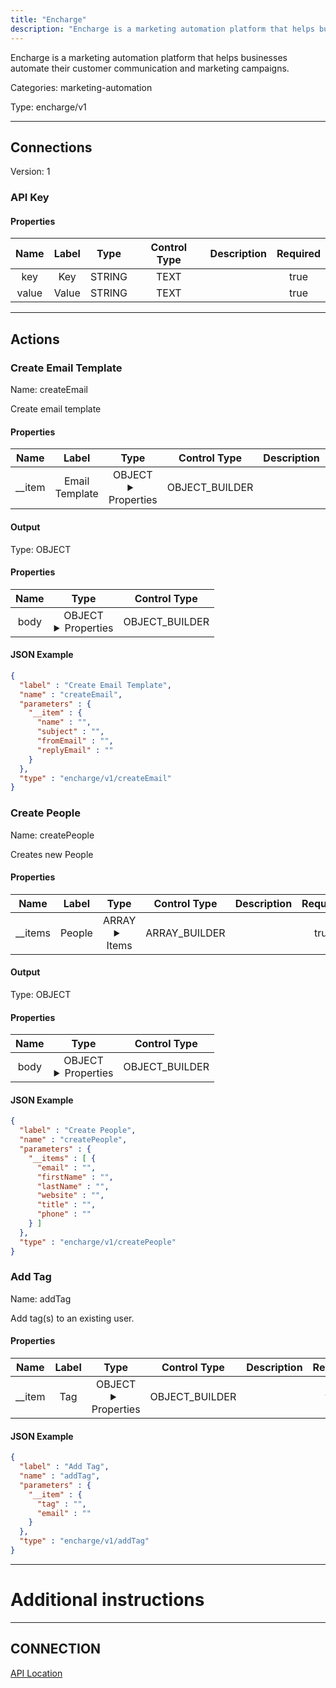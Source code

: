 ```yaml
---
title: "Encharge"
description: "Encharge is a marketing automation platform that helps businesses automate their customer communication and marketing campaigns."
---
```


Encharge is a marketing automation platform that helps businesses automate their customer communication and marketing campaigns.


Categories: marketing-automation


Type: encharge/v1

<hr />



## Connections

Version: 1


### API Key

#### Properties

|      Name       |      Label     |     Type     |    Control Type     |     Description     | Required |
|:---------------:|:--------------:|:------------:|:-------------------:|:-------------------:|:--------:|
| key | Key | STRING | TEXT |  | true |
| value | Value | STRING | TEXT |  | true |





<hr />



## Actions


### Create Email Template
Name: createEmail

Create email template

#### Properties

|      Name       |      Label     |     Type     |    Control Type     |     Description     | Required |
|:---------------:|:--------------:|:------------:|:-------------------:|:-------------------:|:--------:|
| __item | Email Template | OBJECT <details> <summary> Properties </summary> {STRING\(name), STRING\(subject), STRING\(fromEmail), STRING\(replyEmail)} </details> | OBJECT_BUILDER |  | true |


#### Output



Type: OBJECT


#### Properties

|     Name     |     Type     |    Control Type     |
|:------------:|:------------:|:-------------------:|
| body | OBJECT <details> <summary> Properties </summary> {{INTEGER\(id), STRING\(name), STRING\(subject), STRING\(fromEmail), STRING\(replyEmail)}\(email)} </details> | OBJECT_BUILDER |




#### JSON Example
```json
{
  "label" : "Create Email Template",
  "name" : "createEmail",
  "parameters" : {
    "__item" : {
      "name" : "",
      "subject" : "",
      "fromEmail" : "",
      "replyEmail" : ""
    }
  },
  "type" : "encharge/v1/createEmail"
}
```


### Create People
Name: createPeople

Creates new People

#### Properties

|      Name       |      Label     |     Type     |    Control Type     |     Description     | Required |
|:---------------:|:--------------:|:------------:|:-------------------:|:-------------------:|:--------:|
| __items | People | ARRAY <details> <summary> Items </summary> [{STRING\(email), STRING\(firstName), STRING\(lastName), STRING\(website), STRING\(title), STRING\(phone)}] </details> | ARRAY_BUILDER |  | true |


#### Output



Type: OBJECT


#### Properties

|     Name     |     Type     |    Control Type     |
|:------------:|:------------:|:-------------------:|
| body | OBJECT <details> <summary> Properties </summary> {[{STRING\(email), STRING\(firstName), STRING\(lastName), STRING\(website), STRING\(title), STRING\(id), STRING\(phone)}]\(users)} </details> | OBJECT_BUILDER |




#### JSON Example
```json
{
  "label" : "Create People",
  "name" : "createPeople",
  "parameters" : {
    "__items" : [ {
      "email" : "",
      "firstName" : "",
      "lastName" : "",
      "website" : "",
      "title" : "",
      "phone" : ""
    } ]
  },
  "type" : "encharge/v1/createPeople"
}
```


### Add Tag
Name: addTag

Add tag(s) to an existing user.

#### Properties

|      Name       |      Label     |     Type     |    Control Type     |     Description     | Required |
|:---------------:|:--------------:|:------------:|:-------------------:|:-------------------:|:--------:|
| __item | Tag | OBJECT <details> <summary> Properties </summary> {STRING\(tag), STRING\(email)} </details> | OBJECT_BUILDER |  | true |


#### JSON Example
```json
{
  "label" : "Add Tag",
  "name" : "addTag",
  "parameters" : {
    "__item" : {
      "tag" : "",
      "email" : ""
    }
  },
  "type" : "encharge/v1/addTag"
}
```




<hr />

# Additional instructions
<hr />

## CONNECTION

[API Location](https://app.encharge.io/settings/account)
